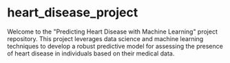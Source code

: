 # heart_disease_project
Welcome to the "Predicting Heart Disease with Machine Learning" project repository. This project leverages data science and machine learning techniques to develop a robust predictive model for assessing the presence of heart disease in individuals based on their medical data.
